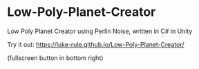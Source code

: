 # Low-Poly-Planet-Creator
Low Poly Planet Creator using Perlin Noise, written in C# in Unity

Try it out: https://luke-rule.github.io/Low-Poly-Planet-Creator/

(fullscreen button in bottom right)
